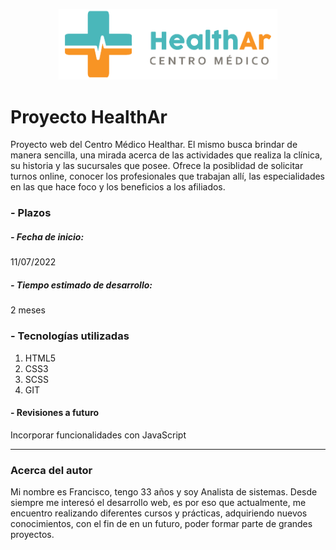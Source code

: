 <p align="center">
<img src=https://github.com/Franks555/proyecto_en_sass/blob/main/images/logo.png width="350">
</p>

# Proyecto HealthAr
Proyecto web del Centro Médico Healthar. El mismo busca brindar de manera sencilla, una mirada acerca de las actividades que realiza la clínica, su historia y las sucursales que posee. Ofrece la posiblidad de solicitar turnos online, conocer los profesionales que trabajan allí, las especialidades en las que hace foco y los beneficios a los afiliados.


### - Plazos
#####  - Fecha de inicio:
11/07/2022
##### - Tiempo estimado de desarrollo:
2 meses


### - Tecnologías utilizadas
1. HTML5
2. CSS3
3. SCSS
4. GIT

#### - Revisiones a futuro

Incorporar funcionalidades con JavaScript

------------

### Acerca del autor

Mi nombre es Francisco, tengo 33 años y soy Analista de sistemas. Desde siempre me interesó el desarrollo web, es por eso que actualmente, me encuentro realizando diferentes cursos y prácticas, adquiriendo nuevos conocimientos, con el fin de en un futuro, poder formar parte de grandes proyectos.
